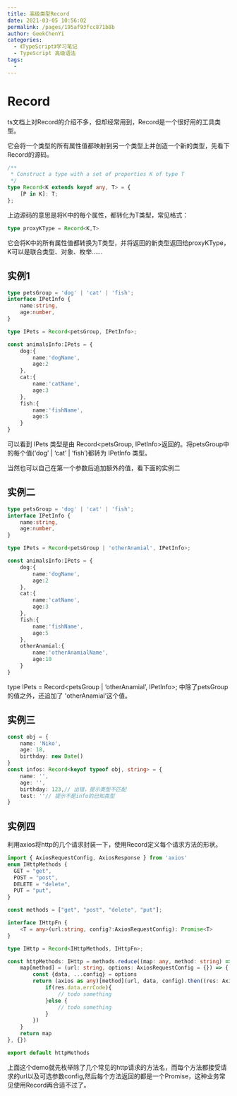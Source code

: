 ```yaml
---
title: 高级类型Record
date: 2021-03-05 10:56:02
permalink: /pages/195af93fcc871b8b
author: GeekChenYi
categories: 
  - 《TypeScript》学习笔记
  - TypeScript 高级语法
tags: 
  - 
---
```

# Record

ts文档上对Record的介绍不多，但却经常用到，Record是一个很好用的工具类型。

它会将一个类型的所有属性值都映射到另一个类型上并创造一个新的类型，先看下Record的源码。

```typescript
/**
 * Construct a type with a set of properties K of type T
 */
type Record<K extends keyof any, T> = {
    [P in K]: T;
};

```
上边源码的意思是将K中的每个属性，都转化为T类型，常见格式：

```typescript
type proxyKType = Record<K,T>
```

它会将K中的所有属性值都转换为T类型，并将返回的新类型返回给proxyKType，K可以是联合类型、对象、枚举......

## 实例1

```typescript
type petsGroup = 'dog' | 'cat' | 'fish';
interface IPetInfo {
    name:string,
    age:number,
}

type IPets = Record<petsGroup, IPetInfo>;

const animalsInfo:IPets = {
    dog:{
        name:'dogName',
        age:2
    },
    cat:{
        name:'catName',
        age:3
    },
    fish:{
        name:'fishName',
        age:5
    }
}
```

可以看到 IPets 类型是由 Record<petsGroup, IPetInfo>返回的。将petsGroup中的每个值(‘dog’ | ‘cat’ | ‘fish’)都转为 IPetInfo 类型。

当然也可以自己在第一个参数后追加额外的值，看下面的实例二

## 实例二

```typescript
type petsGroup = 'dog' | 'cat' | 'fish';
interface IPetInfo {
    name:string,
    age:number,
}

type IPets = Record<petsGroup | 'otherAnamial', IPetInfo>;

const animalsInfo:IPets = {
    dog:{
        name:'dogName',
        age:2
    },
    cat:{
        name:'catName',
        age:3
    },
    fish:{
        name:'fishName',
        age:5
    },
    otherAnamial:{
        name:'otherAnamialName',
        age:10
    }
}
```
type IPets = Record<petsGroup | ‘otherAnamial’, IPetInfo>; 中除了petsGroup的值之外，还追加了 'otherAnamial’这个值。

## 实例三

```typescript
const obj = {
    name: 'Niko',
    age: 18,
    birthday: new Date()
}
const infos: Record<keyof typeof obj, string> = {
    name: '',
    age: '',
    birthday: 123,// 出错，提示类型不匹配
    test: ''// 提示不是info的已知类型
}
```

## 实例四

利用axios将http的几个请求封装一下，使用Record定义每个请求方法的形状。

```typescript
import { AxiosRequestConfig, AxiosResponse } from 'axios'
enum IHttpMethods {
  GET = "get",
  POST = "post",
  DELETE = "delete",
  PUT = "put",
}

const methods = ["get", "post", "delete", "put"];

interface IHttpFn {
    <T = any>(url:string, config?:AxiosRequestConfig): Promise<T>
}

type IHttp = Record<IHttpMethods, IHttpFn>;

const httpMethods: IHttp = methods.reduce((map: any, method: string) => {
    map[method] = (url: string, options: AxiosRequestConfig = {}) => {
        const {data, ...config} = options
        return (axios as any)[method](url, data, config).then((res: AxiosResponse) => {
            if(res.data.errCode){
                // todo something
            }else {
                // todo something
            }
        })
    }
    return map
}, {})

export default httpMethods
```

上面这个demo就先枚举除了几个常见的http请求的方法名，而每个方法都接受请求的url以及可选参数config,然后每个方法返回的都是一个Promise，这种业务常见使用Record再合适不过了。